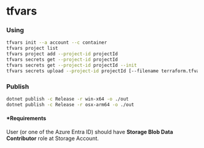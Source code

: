 # tfvars

### Using

```bash
tfvars init --a account --c container
tfvars project list
tfvars project add --project-id projectId
tfvars secrets get --project-id projectId
tfvars secrets get --project-id projectId --init
tfvars secrets upload --project-id projectId [--filename terraform.tfvars]
```

### Publish

```bash
dotnet publish -c Release -r win-x64 -o ./out
dotnet publish -c Release -r osx-arm64 -o ./out
```

#### *Requirements

User (or one of the Azure Entra ID) should have **Storage Blob Data Contributor** role at Storage Account.
